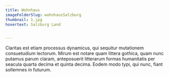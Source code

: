 ```yaml
---
title: Wohnhaus 
imageFolderSlug: wohnhausSalzburg
thumbnail: 1.jpg
hovertext: Salzburg Land


---
```

Claritas est etiam processus dynamicus, qui sequitur mutationem consuetudium lectorum. Mirum est notare quam littera gothica, quam nunc putamus parum claram, anteposuerit litterarum formas humanitatis per seacula quarta decima et quinta decima. Eodem modo typi, qui nunc, fiant sollemnes in futurum.
